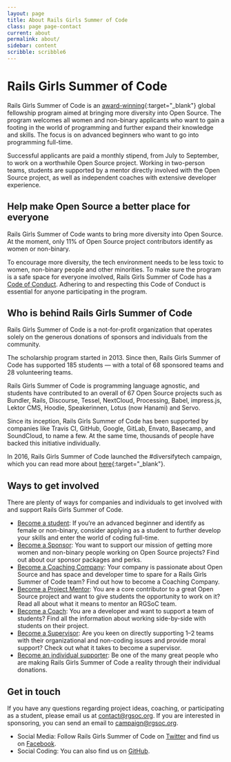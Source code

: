 ```yaml
---
layout: page
title: About Rails Girls Summer of Code
class: page page-contact
current: about
permalink: about/
sidebar: content
scribble: scribble6
---
```


# Rails Girls Summer of Code

Rails Girls Summer of Code is an [award-winning](/blog/2016-06-01-ruby-heroes-2016){:target="_blank"} global fellowship program aimed at bringing more diversity into Open Source. The program welcomes all women and non-binary applicants who want to gain a footing in the world of programming and further expand their knowledge and skills. The focus is on advanced beginners who want to go into programming full-time.

Successful applicants are paid a monthly stipend, from July to September, to work on a worthwhile Open Source project. Working in two-person teams, students are supported by a mentor directly involved with the Open Source project, as well as independent coaches with extensive developer experience.


## Help make Open Source a better place for everyone

Rails Girls Summer of Code wants to bring more diversity into Open Source. At the moment, only 11% of Open Source project contributors identify as women or non-binary.

To encourage more diversity, the tech environment needs to be less toxic to women, non-binary people and other minorities. To make sure the program is a safe space for everyone involved, Rails Girls Summer of Code has a [Code of Conduct](/about/code-of-conduct). Adhering to and respecting this Code of Conduct is essential for anyone participating in the program.

## Who is behind Rails Girls Summer of Code

Rails Girls Summer of Code is a not-for-profit organization that operates solely on the generous donations of sponsors and individuals from the community.

The scholarship program started in 2013. Since then, Rails Girls Summer of Code has supported 185 students — with a total of 68 sponsored teams and 28 volunteering teams.

Rails Girls Summer of Code is programming language agnostic, and students have contributed to an overall of 67 Open Source projects such as Bundler, Rails, Discourse, Tessel, NextCloud, Processing, Babel, impress.js, Lektor CMS, Hoodie, Speakerinnen, Lotus (now Hanami) and Servo.

Since its inception, Rails Girls Summer of Code has been supported by companies like Travis CI, GitHub, Google, GitLab, Envato, Basecamp, and SoundCloud, to name a few. At the same time, thousands of people have backed this initiative individually.

In 2016, Rails Girls Summer of Code launched the #diversifytech campaign, which you can read more about [here](/blog/2016-04-22-thank-you-lets-diversify-tech){:target="_blank"}.

## Ways to get involved
There are plenty of ways for companies and individuals to get involved with and support Rails Girls Summer of Code.

+ [Become a student](/students/application): If you‘re an advanced beginner and identify as female or non-binary, consider applying as a student to further develop your skills and enter the world of coding full-time.
+ [Become a Sponsor](/sponsors/packages): You want to support our mission of getting more women and non-binary people working on Open Source projects? Find out about our sponsor packages and perks.
+ [Become a Coaching Company](/guide/coaching-company): Your company is passionate about Open Source and has space and developer time to spare for a Rails Girls Summer of Code team? Find out how to become a Coaching Company.
+ [Become a Project Mentor](/guide/projects): You are a core contributor to a great Open Source project and want to give students the opportunity to work on it? Read all about what it means to mentor an RGSoC team.
+ [Become a Coach](/guide/coaching): You are a developer and want to support a team of students? Find all the information about working side-by-side with students on their project.
+ [Become a Supervisor](/guide/supervisors/): Are you keen on directly supporting 1–2 teams with their organizational and non-coding issues and provide moral support? Check out what it takes to become a supervisor.
+ [Become an individual supporter](/campaign): Be one of the many great people who are making Rails Girls Summer of Code a reality through their individual donations.

## Get in touch

If you have any questions regarding project ideas, coaching, or participating as a student, please email us at [contact@rgsoc.org](mailto:contact@rgsoc.org). If you are interested in sponsoring, you can send an email to [campaign@rgsoc.org](mailto:campaign@rgsoc.org).

+ Social Media: Follow Rails Girls Summer of Code on [Twitter](https://twitter.com/RailsGirlsSoC) and find us on [Facebook](https://www.facebook.com/pages/Rails-Girls-Summer-of-Code/620914904656191).
+ Social Coding: You can also find us on [GitHub](https://github.com/rails-girls-summer-of-code).
